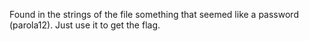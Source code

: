 Found in the strings of the file something that seemed like a password (parola12).
Just use it to get the flag.
